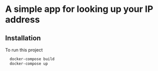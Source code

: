 
# A simple app for looking up your IP address


## Installation

To run this project

```bash
  docker-compose build
  docker-compose up
```


